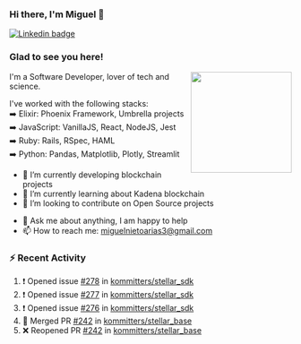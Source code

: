 ### Hi there, I'm Miguel 👋

<a href="https://linkedin.com/in/miguelnietoa/" target="_blank" rel="noopener noreferrer">
  <img src="https://img.shields.io/badge/-LinkedIn-0e76a8?style=flat-square&logo=Linkedin&logoColor=white" alt="Linkedin badge">
</a>
<!-- [![Website Badge](https://img.shields.io/badge/Website-3b5998?style=flat-square&logo=google-chrome&logoColor=white)](#notavailablenow#) 

<img src="https://i.imgur.com/tbrLrt5.gif" width=400 alt="Coding GIF" align="right"/>
-->


### Glad to see you here!
<a href="https://github.com/miguelnietoa"><img src="https://github-readme-stats-git-masterrstaa-rickstaa.vercel.app/api?username=miguelnietoa&show_icons=true&hide_border=true&count_private=true&include_all_commits=true&theme=tokyonight" height="180em" align="right"/></a>
I'm a Software Developer, lover of tech and science. 

I've worked with the following stacks:\
➡️ Elixir: Phoenix Framework, Umbrella projects\
➡️ JavaScript: VanillaJS, React, NodeJS, Jest\
➡️ Ruby: Rails, RSpec, HAML\
➡️ Python: Pandas, Matplotlib, Plotly, Streamlit

- 🔭 I’m currently developing blockchain projects
- 🌱 I’m currently learning about Kadena blockchain
- 👯 I’m looking to contribute on Open Source projects
<!-- 
- 😄 I just finished a Machine Learning course! 
- 🤔 I’m looking for help with ...
-->
- 💬 Ask me about anything, I am happy to help
- 📫 How to reach me: miguelnietoarias3@gmail.com


### ⚡ Recent Activity

<!--START_SECTION:activity-->
1. ❗️ Opened issue [#278](https://github.com/kommitters/stellar_sdk/issues/278) in [kommitters/stellar_sdk](https://github.com/kommitters/stellar_sdk)
2. ❗️ Opened issue [#277](https://github.com/kommitters/stellar_sdk/issues/277) in [kommitters/stellar_sdk](https://github.com/kommitters/stellar_sdk)
3. ❗️ Opened issue [#276](https://github.com/kommitters/stellar_sdk/issues/276) in [kommitters/stellar_sdk](https://github.com/kommitters/stellar_sdk)
4. 🎉 Merged PR [#242](https://github.com/kommitters/stellar_base/pull/242) in [kommitters/stellar_base](https://github.com/kommitters/stellar_base)
5. ❌ Reopened PR [#242](https://github.com/kommitters/stellar_base/pull/242) in [kommitters/stellar_base](https://github.com/kommitters/stellar_base)
<!--END_SECTION:activity-->
